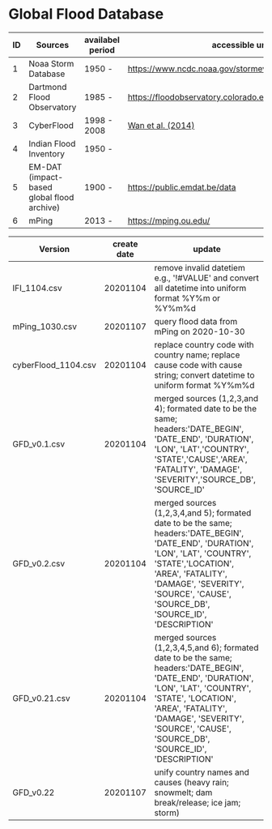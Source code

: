 # Global Flood Database

|ID|Sources|availabel period|accessible url|
|--|-------|----------------|--------------|
|1|Noaa Storm Database| 1950 - |https://www.ncdc.noaa.gov/stormevents/|
|2|Dartmond Flood Observatory| 1985 - |https://floodobservatory.colorado.edu/Archives/index.html|
|3|CyberFlood| 1998 - 2008| [Wan et al. (2014)](https://doi.org/10.1016/j.envsoft.2014.04.007)|
|4|Indian Flood Inventory| 1950 - ||
|5|EM-DAT (impact-based global flood archive)|1900 - |https://public.emdat.be/data|
|6|mPing|2013 - |https://mping.ou.edu/|



|Version|create date|update|
|-------|----|------|
|IFI_1104.csv|20201104|remove invalid datetiem e.g., '!#VALUE' and convert all datetime into uniform format %Y%m or %Y%m%d|
|mPing_1030.csv|20201107|query flood data from mPing on 2020-10-30|
|cyberFlood_1104.csv|20201104|replace country code with country name; replace cause code with cause string; convert datetime to uniform format %Y%m%d|
|GFD_v0.1.csv|20201104|merged sources (1,2,3,and 4); formated date to be the same; headers:'DATE_BEGIN', 'DATE_END', 'DURATION', 'LON', 'LAT','COUNTRY', 'STATE','CAUSE','AREA', 'FATALITY', 'DAMAGE', 'SEVERITY','SOURCE_DB', 'SOURCE_ID'|
|GFD_v0.2.csv|20201104|merged sources (1,2,3,4,and 5); formated date to be the same; headers:'DATE_BEGIN', 'DATE_END', 'DURATION', 'LON', 'LAT', 'COUNTRY', 'STATE','LOCATION', 'AREA', 'FATALITY', 'DAMAGE', 'SEVERITY', 'SOURCE', 'CAUSE', 'SOURCE_DB', 'SOURCE_ID', 'DESCRIPTION'|
|GFD_v0.21.csv|20201104|merged sources (1,2,3,4,5,and 6); formated date to be the same; headers:'DATE_BEGIN', 'DATE_END', 'DURATION', 'LON', 'LAT', 'COUNTRY', 'STATE', 'LOCATION', 'AREA', 'FATALITY', 'DAMAGE', 'SEVERITY', 'SOURCE', 'CAUSE', 'SOURCE_DB', 'SOURCE_ID', 'DESCRIPTION'|
|GFD_v0.22|20201107|unify country names and causes (heavy rain; snowmelt; dam break/release; ice jam; storm)|
